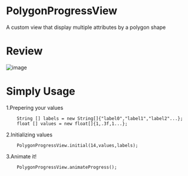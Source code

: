 # PolygonProgressView
A custom view that display multiple attributes by a polygon shape

# Review
![image](https://github.com/TacticalTwerking/PolygonProgressView/blob/master/art/device-2016-06-27-145918.png)

# Simply Usage

1.Prepering your values

        String [] labels = new String[]{"label0","label1","label2"...};
        float [] values = new float[]{1,.3f,1...};
2.Initializing values

        PolygonProgressView.initial(14,values,labels);
3.Animate it!

        PolygonProgressView.animateProgress();
